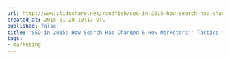 ```yaml
---
url: http://www.slideshare.net/randfish/seo-in-2015-how-search-has-changed-how-marketers-tactics-must-shift
created_at: 2015-01-28 19:17 UTC
published: false
title: 'SEO in 2015: How Search Has Changed & How Marketers'' Tactics Must Shift'
tags:
- marketing
---
```



